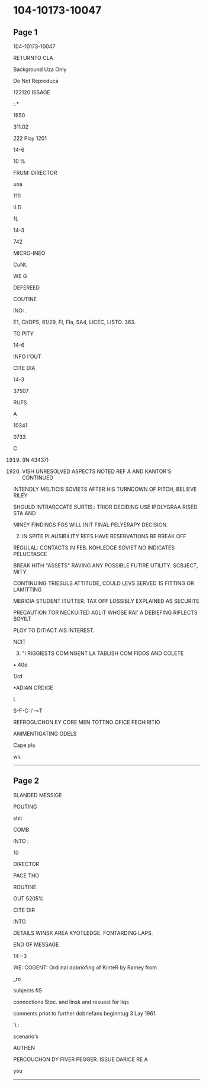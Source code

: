 # 104-10173-10047

## Page 1

104-10173-10047

RETURNTO CLA

Background Uza Only

Do Not Reproduca

122120 ISSAGE

:.*

1650

311.02

222 Play 1201

14-6

10 %

FRUM: DIRECTOR

una

111:

ILD

1L

14-3

742

MICRO-INEO

CuNt.

WE G

DEFEREED

COUTINE

iNO: .

E1, CI/OPS, 61/29, FI, FIa, SA4, LICEC, LISTO. 363.

TO PITY

14-6

INFO I'OUT

CITE DIA

14-3

37507

RUFS

A

10341

0733

C

1919. (IN 43437)

1. VISH UNRESOLVED ASPECTS NOTED REF A AND KANTOR'S CONTINUED

INTENDLY MELTICIS SOVIETS AFTER HIS TURNDOWN OF PITCH, BELIEVE RILEY

SHOULD INTRARCCATE SURTIS:: TRIOR DECIDING USE IPOLYGRAA RISED STA AND

MINEY FINDINGS FOS WILL INIT FINAL PELYERAPY DECISION.

2. IN SPITE PLAUSIBILITY REFS HAVE RESERVATIONS RE RREAK OFF

REGULAL: CONTACTS IN FEB. KOHLEDGE SOVIET NO INDICATES PELUCTASCE

BREAK HITH "ASSETS" RAVING ANY POSSIBLE FUTIRE UTILITY. SCBJECT, MITY

CONTINUING TRIESULS ATTITUDE, COULD LEVS SERVED 1S FITTING OR LAMITTING

MERICIA STUDENT ITUTTER. TAX OFF LOSSIBLY EXPLAINED AS SECURITE

PRECAUTION TOR NECKUITED AGLIT WHOSE RAI' A DEBIEFING RIFLECTS SOYILT

PLOY TO DITIACT AIS INTEREST.

NCIT

3. "I RIGGIESTS COMINGENT LA TABLISH COM FIDOS AND COLETE

• 40d

1/rd

•ADIAN ORDIGE

L

S-F-C-i'-=T

REFROGUCHON EY CORE MEN TOTTNO OFICE FECHIRITIO

ANIMENTIGATING ODELS

Cape pla

wii.

---

## Page 2

SLANDED MESSIGE

POUTING

shit

COMB

INTO :

10

DIRECTOR

PACE THO

ROUTINE

OUT 5205%

CITE DIR

INTO

DETAILS WINSK AREA KYOTLEDGE. FONTARDING LAPS.

END OF MESSAGE

14--3

WE: COGENT: Ordiinal dobriofing of KinteR by Ramey from

_ro

subjects fiS

conncctions Stoc. and linsk and resuest for liqs

conments priot to further dobriefans beginntug 3 Lay 1961.

'i.:

scenario's

AUTHEN

PERCOUCHON DY FIVER PEGGER. ISSUE DARICE RE A

you

---

